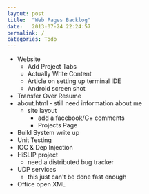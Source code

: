 ```yaml
---
layout: post
title:  "Web Pages Backlog"
date:   2013-07-24 22:24:57
permalink: /
categories: Todo
---
```


- Website
   - Add Project Tabs
   - Actually Write Content
   - Article on setting up terminal IDE
   - Android screen shot
- Transfer Over Resume
- about.html - still need information about me
   - site layout
       - add a facebook/G+ comments
       - Projects Page
- Build System write up
- Unit Testing
- IOC & Dep Injection
- HiSLIP project
  - need a distributed bug tracker
- UDP services
  - this just can't be done fast enough
- Office open XML

